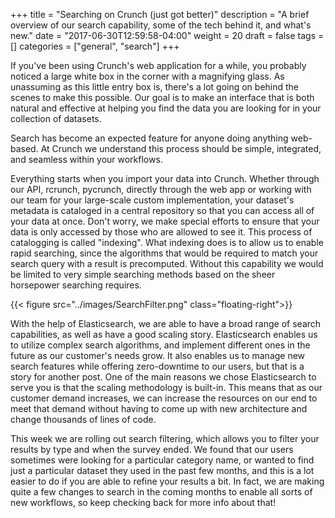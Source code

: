 +++
title = "Searching on Crunch (just got better)"
description = "A brief overview of our search capability, some of the tech behind it, and what's new."
date = "2017-06-30T12:59:58-04:00"
weight = 20
draft = false
tags = []
categories = ["general", "search"]
+++

If you've been using Crunch's web application for a while, you probably noticed a large white box in the corner with a magnifying glass.
As unassuming as this little entry box is, there's a lot going on behind the scenes to make this possible.  Our goal
is to make an interface that is both natural and effective at helping you find the data you are looking for in your
collection of datasets.

Search has become an expected feature for anyone doing anything web-based.  At Crunch we understand this process
should be simple, integrated, and seamless within your workflows.

Everything starts when you import your data into Crunch.  Whether through our API, rcrunch, pycrunch, directly through
the web app or working with our team for your large-scale custom implementation, your dataset's metadata is cataloged
in a central repository so that you can access all of your data at once.  Don't worry, we make special efforts to
ensure that your data is only accessed by those who are allowed to see it.  This process of catalogging is called
"indexing".  What indexing does is to allow us to enable rapid searching, since the algorithms that would be required
to match your search query with a result is precomputed.  Without this capability we would be limited to very simple
searching methods based on the sheer horsepower searching requires.
 
{{< figure src="../images/SearchFilter.png" class="floating-right">}}

With the help of Elasticsearch, we are able to have a broad range of search capabilities, as well as have a good scaling story.
Elasticsearch enables us to utilize complex search algorithms, and implement different ones in the future as our customer's
needs grow.  It also enables us to manage new search features while offering zero-downtime to our users, but that is a story
for another post.  One of the main reasons we chose Elasticsearch to serve you is that the scaling methodology is built-in.
This means that as our customer demand increases, we can increase the resources on our end to meet that demand without
having to come up with new architecture and change thousands of lines of code.


This week we are rolling out search filtering, which allows you to filter your results by type and when the survey
ended.  We found that our users sometimes were looking for a particular category name, or wanted to find just a 
particular dataset they used in the past few months, and this is a lot easier to do if you are able to refine your
results a bit.  In fact, we are making quite a few changes to search in the coming months to enable all sorts
of new workflows, so keep checking back for more info about that!